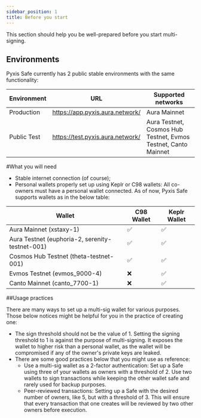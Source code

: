 ```yaml
---
sidebar_position: 1
title: Before you start
---
```

This section should help you be well-prepared before you start multi-signing. 

## Environments

Pyxis Safe currently has 2 public stable environments with the same functionality:

|Environment|URL|Supported networks|
|----------|----------|----------|
|Production|https://app.pyxis.aura.network/ |Aura Mainnet|
|Public Test|https://test.pyxis.aura.network/ |Aura Testnet, Cosmos Hub Testnet, Evmos Testnet, Canto Mainnet|

#What you will need

- Stable internet connection (of course);
- Personal wallets properly set up using Keplr or C98 wallets: All co-owners must have a personal wallet connected. As of now, Pyxis Safe supports wallets as in the below table:

|Wallet|C98 Wallet|Keplr Wallet|
|----------|----------|----------|
|Aura Mainnet (xstaxy-1)							|✅|✅|
|Aura Testnet (euphoria-2, serenity-testnet-001)	|✅|✅|
|Cosmos Hub Testnet (theta-testnet-001)				|✅|✅|
|Evmos Testnet	(evmos_9000-4)						|❌|✅|
|Canto Mainnet	(canto_7700-1)						|❌|✅|

##Usage practices

There are many ways to set up a multi-sig wallet for various purposes. Those below notices might be helpful for you in the practice of creating one:
- The sign threshold should not be the value of 1. Setting the signing threshold to 1 is against the purpose of multi-signing. It exposes the wallet to higher risk than a personal wallet, as the wallet will be compromised if any of the owner's private keys are leaked.
- There are some good practices below that you might use as reference:
	- Use a multi-sig wallet as a 2-factor authentication: Set up a Safe using three of your wallets as owners with a threshold of 2. Use two wallets to sign transactions while keeping the other wallet safe and rarely used for backup purposes.
	- Peer-reviewed transactions: Setting up a Safe with the desired number of owners, like 5, but with a threshold of 3. This will ensure that every transaction that one creates will be reviewed by two other owners before execution.

